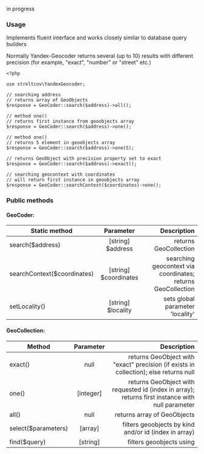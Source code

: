 in progress

### Usage

Implements fluent interface and works closely similar to database query builders

Normally Yandex-Geocoder returns several (up to 10) results with
 different precision (for example, "exact", "number" or "street" etc.)


    <?php
    
    use streltcov\YandexGeocoder;
    
    // searching address
    // returns array of GeoObjects
    $response = GeoCoder::search($address)->all();
    
    // method one()
    // returns first instance from geoobjects array
    $response = GeoCoder::search($address)->one();
    
    // method one()
    // returns 5 element in geoobjects array
    $response = GeoCoder::search($address)->one(5);
    
    // returns GeoObject with precision property set to exact
    $response = GeoCoder::search($address)->exact();
    
    // searching geocontext with coordinates
    // will return first instance in geoobjects array
    $response = GeoCoder::searchContext($coordinates)->one();

### Public methods

#### GeoCoder:

| Static method          | Parameter     | Description |
| --------------- |:-------------:| -----:|
| search($address)| [string] $address | returns GeoCollection|
| searchContext($coordinates) | [string] $coordinates | searching geocontext via coordinates; returns GeoCollection|
| setLocality()  | [string] $locality | sets global parameter 'locality' |



#### GeoCollection:

| Method          | Parameter     | Description |
| --------------- |:-------------:| -----:|
| exact() | null | returns GeoObject with "exact" precision (if exists in collection); else returns null|
| one() | [integer] | returns GeoObject with requested id (index in array); returns first instance with null parameter|
| all() | null | returns array of GeoObjects |
| select($parameters) | [array] | filters geoobjects by kind and/or id (index in array)|
| find($query) | [string] | filters geoobjects using |